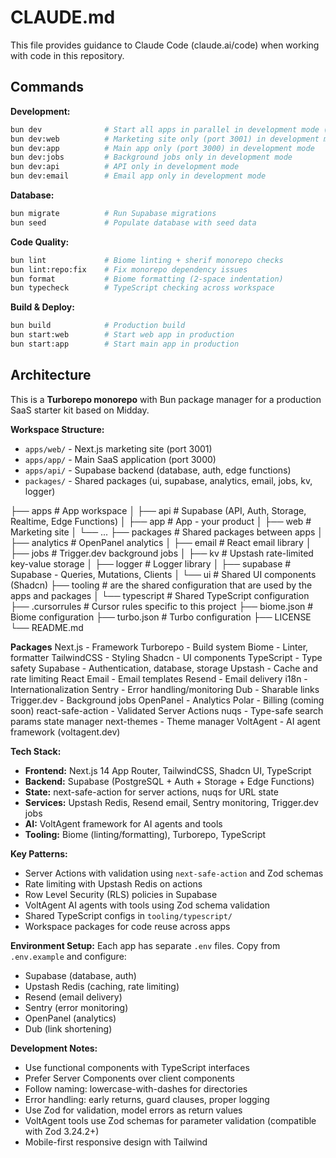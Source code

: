 # CLAUDE.md

This file provides guidance to Claude Code (claude.ai/code) when working with code in this repository.

## Commands

**Development:**
```bash
bun dev              # Start all apps in parallel in development mode (web, app, api, email)
bun dev:web          # Marketing site only (port 3001) in development mode
bun dev:app          # Main app only (port 3000) in development mode
bun dev:jobs         # Background jobs only in development mode
bun dev:api          # API only in development mode
bun dev:email        # Email app only in development mode
```
**Database:**
```bash
bun migrate          # Run Supabase migrations
bun seed             # Populate database with seed data
```

**Code Quality:**
```bash
bun lint             # Biome linting + sherif monorepo checks
bun lint:repo:fix    # Fix monorepo dependency issues
bun format           # Biome formatting (2-space indentation)
bun typecheck        # TypeScript checking across workspace
```

**Build & Deploy:**
```bash
bun build            # Production build
bun start:web        # Start web app in production
bun start:app        # Start main app in production
```

## Architecture

This is a **Turborepo monorepo** with Bun package manager for a production SaaS starter kit based on Midday.

**Workspace Structure:**
- `apps/web/` - Next.js marketing site (port 3001)
- `apps/app/` - Main SaaS application (port 3000) 
- `apps/api/` - Supabase backend (database, auth, edge functions)
- `packages/` - Shared packages (ui, supabase, analytics, email, jobs, kv, logger)

├── apps                         # App workspace
│    ├── api                     # Supabase (API, Auth, Storage, Realtime, Edge Functions)
│    ├── app                     # App - your product
│    ├── web                     # Marketing site
│    └── ...
├── packages                     # Shared packages between apps
│    ├── analytics               # OpenPanel analytics
│    ├── email                   # React email library
│    ├── jobs                    # Trigger.dev background jobs
│    ├── kv                      # Upstash rate-limited key-value storage
│    ├── logger                  # Logger library
│    ├── supabase                # Supabase - Queries, Mutations, Clients
│    └── ui                      # Shared UI components (Shadcn)
├── tooling                      # are the shared configuration that are used by the apps and packages
│    └── typescript              # Shared TypeScript configuration
├── .cursorrules                 # Cursor rules specific to this project
├── biome.json                   # Biome configuration
├── turbo.json                   # Turbo configuration
├── LICENSE
└── README.md

**Packages**
Next.js - Framework
Turborepo - Build system
Biome - Linter, formatter
TailwindCSS - Styling
Shadcn - UI components
TypeScript - Type safety
Supabase - Authentication, database, storage
Upstash - Cache and rate limiting
React Email - Email templates
Resend - Email delivery
i18n - Internationalization
Sentry - Error handling/monitoring
Dub - Sharable links
Trigger.dev - Background jobs
OpenPanel - Analytics
Polar - Billing (coming soon)
react-safe-action - Validated Server Actions
nuqs - Type-safe search params state manager
next-themes - Theme manager
VoltAgent - AI agent framework (voltagent.dev)

**Tech Stack:**
- **Frontend:** Next.js 14 App Router, TailwindCSS, Shadcn UI, TypeScript
- **Backend:** Supabase (PostgreSQL + Auth + Storage + Edge Functions)
- **State:** next-safe-action for server actions, nuqs for URL state
- **Services:** Upstash Redis, Resend email, Sentry monitoring, Trigger.dev jobs
- **AI:** VoltAgent framework for AI agents and tools
- **Tooling:** Biome (linting/formatting), Turborepo, TypeScript

**Key Patterns:**
- Server Actions with validation using `next-safe-action` and Zod schemas
- Rate limiting with Upstash Redis on actions
- Row Level Security (RLS) policies in Supabase
- VoltAgent AI agents with tools using Zod schema validation
- Shared TypeScript configs in `tooling/typescript/`
- Workspace packages for code reuse across apps

**Environment Setup:**
Each app has separate `.env` files. Copy from `.env.example` and configure:
- Supabase (database, auth)
- Upstash Redis (caching, rate limiting) 
- Resend (email delivery)
- Sentry (error monitoring)
- OpenPanel (analytics)
- Dub (link shortening)

**Development Notes:**
- Use functional components with TypeScript interfaces
- Prefer Server Components over client components
- Follow naming: lowercase-with-dashes for directories
- Error handling: early returns, guard clauses, proper logging
- Use Zod for validation, model errors as return values
- VoltAgent tools use Zod schemas for parameter validation (compatible with Zod 3.24.2+)
- Mobile-first responsive design with Tailwind